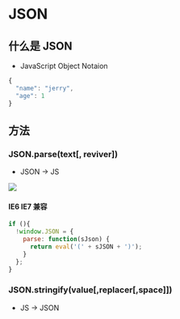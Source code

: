 # JSON

## 什么是 JSON

- JavaScript Object Notaion

```js
{
  "name": "jerry",
  "age": 1
}
```

## 方法

### JSON.parse(text[, reviver])

- JSON -> JS

![](http://oeryvxt85.bkt.clouddn.com/2017-01-24-Screen%20Shot%202017-01-24%20at%2011.56.24%20PM.png)

#### IE6 IE7 兼容

```js
if (){
  !window.JSON = {
    parse: function(sJson) {
      return eval('(' + sJSON + ')');
    }
  };
}
```

### JSON.stringify(value[,replacer[,space]])

- JS -> JSON





